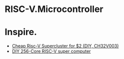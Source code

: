 # RISC-V.Microcontroller
# Inspire.
- [Cheap Risc-V Supercluster for $2 (DIY, CH32V003)](https://youtu.be/6QRKpd28NEE)
- [DIY 256-Core RISC-V super computer](https://youtu.be/lh93FayWHqw)
